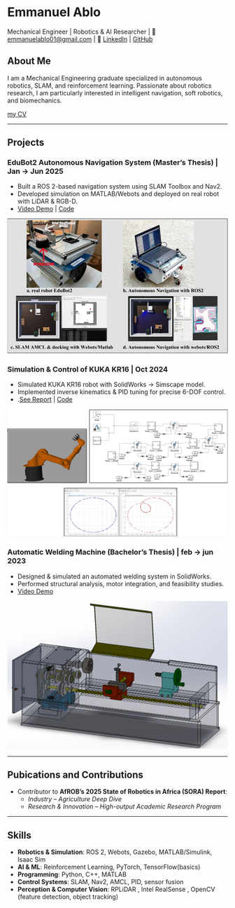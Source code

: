 # Emmanuel Ablo
Mechanical Engineer | Robotics & AI Researcher   |  📧 emmanuelablo01@gmail.com | 🔗 [LinkedIn](https://www.linkedin.com/in/emmanuel-ablo-a3262b211/) | [GitHub](https://github.com/emmanuelablo)

## About Me
I am a Mechanical Engineering graduate specialized in autonomous robotics, SLAM, and reinforcement learning. Passionate about robotics research, I am particularly interested in intelligent navigation, soft robotics, and biomechanics.

[my CV](https://flowcv.com/resume/db8ks3rd8j1o)

---

## Projects
### EduBot2 Autonomous Navigation System (Master’s Thesis) | Jan -> Jun 2025
- Built a ROS 2-based navigation system using SLAM Toolbox and Nav2.  
- Developed simulation on MATLAB/Webots and deployed on real robot with LiDAR & RGB-D.  
- [Video Demo](https://youtu.be/vsBix_fgd3E) | [Code](https://github.com/EmmanuelAblo/EduBot2)  

![EduBot2 Simulation](images/edubot2.png)

### Simulation & Control of KUKA KR16 | Oct 2024
- Simulated KUKA KR16 robot with SolidWorks → Simscape model.  
- Implemented inverse kinematics & PID tuning for precise 6-DOF control.
- .[See Report](https://drive.google.com/file/d/1RiIsL1uNzCk8d3_JBdHjDYpltp28ptNd/view?usp=sharing) | [Code](https://drive.google.com/file/d/1ta9bqaMWKkcKgAOfRw_Ejnwkj2xaRmov/view?usp=sharing) 

![EduBot2 Simulation](images/Kuka.png)

### Automatic Welding Machine (Bachelor’s Thesis) | feb -> jun 2023
- Designed & simulated an automated welding system in SolidWorks.  
- Performed structural analysis, motor integration, and feasibility studies.
- [Video Demo](https://youtu.be/saXXKsKDktc)

![EduBot2 Simulation](images/weldingmachine.png)

---

## Pubications and Contributions
- Contributor to **AfROB’s 2025 State of Robotics in Africa (SORA) Report**:  
  - *Industry – Agriculture Deep Dive*  
  - *Research & Innovation – High-output Academic Research Program*  

---

## Skills
- **Robotics & Simulation**: ROS 2, Webots, Gazebo, MATLAB/Simulink, Isaac Sim  
- **AI & ML**: Reinforcement Learning, PyTorch, TensorFlow(basics) 
- **Programming**: Python, C++, MATLAB  
- **Control Systems**: SLAM, Nav2, AMCL, PID, sensor fusion
- **Perception & Computer Vision**: RPLiDAR , Intel RealSense , OpenCV (feature detection, object tracking)

